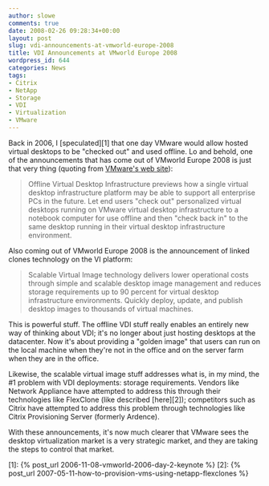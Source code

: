 ```yaml
---
author: slowe
comments: true
date: 2008-02-26 09:28:34+00:00
layout: post
slug: vdi-announcements-at-vmworld-europe-2008
title: VDI Announcements at VMworld Europe 2008
wordpress_id: 644
categories: News
tags:
- Citrix
- NetApp
- Storage
- VDI
- Virtualization
- VMware
---
```


Back in 2006, I [speculated][1] that one day VMware would allow hosted virtual desktops to be "checked out" and used offline. Lo and behold, one of the announcements that has come out of VMworld Europe 2008 is just that very thing (quoting from [VMware's web site](http://www.vmware.com/whatsnew/virtual-desktops.html)):

>Offline Virtual Desktop Infrastructure previews how a single virtual desktop infrastructure platform may be able to support all enterprise PCs in the future. Let end users "check out" personalized virtual desktops running on VMware virtual desktop infrastructure to a notebook computer for use offline and then "check back in" to the same desktop running in their virtual desktop infrastructure environment.

Also coming out of VMworld Europe 2008 is the announcement of linked clones technology on the VI platform:

>Scalable Virtual Image technology delivers lower operational costs through simple and scalable desktop image management and reduces storage requirements up to 90 percent for virtual desktop infrastructure environments. Quickly deploy, update, and publish desktop images to thousands of virtual machines.

This is powerful stuff. The offline VDI stuff really enables an entirely new way of thinking about VDI; it's no longer about just hosting desktops at the datacenter. Now it's about providing a "golden image" that users can run on the local machine when they're not in the office and on the server farm when they are in the office.

Likewise, the scalable virtual image stuff addresses what is, in my mind, the #1 problem with VDI deployments: storage requirements. Vendors like Network Appliance have attempted to address this through their technologies like FlexClone (like described [here][2]); competitors such as Citrix have attempted to address this problem through technologies like Citrix Provisioning Server (formerly Ardence).

With these announcements, it's now much clearer that VMware sees the desktop virtualization market is a very strategic market, and they are taking the steps to control that market.

[1]: {% post_url 2006-11-08-vmworld-2006-day-2-keynote %}
[2]: {% post_url 2007-05-11-how-to-provision-vms-using-netapp-flexclones %}
